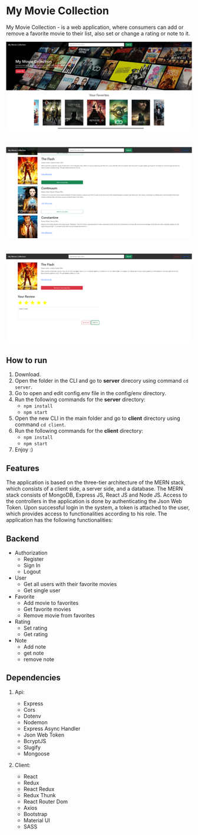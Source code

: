 # My Movie Collection

My Movie Collection - is a web application, where consumers can add or remove a favorite movie to their list, also set or change a rating or note to it.

![view-image-1](https://github.com/MesutNedzhib/mk-it-movie-app/blob/master/client/public/my-movie-coll.png)

#

![view-image-3](https://github.com/MesutNedzhib/mk-it-movie-app/blob/master/client/public/my-movie-coll-details.png)

#

![view-image-2](https://github.com/MesutNedzhib/mk-it-movie-app/blob/master/client/public/my-movie-coll-search.png)

## How to run

1. Download.
2. Open the folder in the CLI and go to **server** direcory using command `cd server`.
3. Go to open and edit config.env file in the config/env directory.
4. Run the following commands for the **server** directory:
   - `npm install`
   - `npm start`
5. Open the new CLI in the main folder and go to **client** directory using command `cd client`.
6. Run the following commands for the **client** directory:
   - `npm install`
   - `npm start`
7. Enjoy :)

## Features

The application is based on the three-tier architecture of the MERN stack, which consists of a client side, a server side, and a database.
The MERN stack consists of MongoDB, Express JS, React JS and Node JS.
Access to the controllers in the application is done by authenticating the Json Web Token. Upon successful login in the system, a token is attached to the user, which provides access to functionalities according to his role.
The application has the following functionalities:

## Backend

- Authorization
  - Register
  - Sign In
  - Logout
- User
  - Get all users with their favorite movies
  - Get single user
- Favorite
  - Add movie to favorites
  - Get favorite movies
  - Remove movie from favorites
- Rating
  - Set rating
  - Get rating
- Note
  - Add note
  - get note
  - remove note

## Dependencies

1. Api:

   - Express
   - Cors
   - Dotenv
   - Nodemon
   - Express Async Handler
   - Json Web Token
   - BcryptJS
   - Slugify
   - Mongoose

2. Client:
   - React
   - Redux
   - React Redux
   - Redux Thunk
   - React Router Dom
   - Axios
   - Bootstrap
   - Material UI
   - SASS
